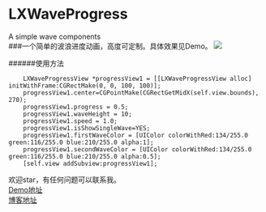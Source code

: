 # LXWaveProgress
A simple wave components<br />
###一个简单的波浪进度动画，高度可定制。具体效果见Demo。
![](http://i2.piimg.com/4851/73b4f6a476b5a56b.gif)

######使用方法
```
    LXWaveProgressView *progressView1 = [[LXWaveProgressView alloc] initWithFrame:CGRectMake(0, 0, 100, 100)];
    progressView1.center=CGPointMake(CGRectGetMidX(self.view.bounds), 270);
    progressView1.progress = 0.5;
    progressView1.waveHeight = 10;
    progressView1.speed = 1.0;
    progressView1.isShowSingleWave=YES;
    progressView1.firstWaveColor = [UIColor colorWithRed:134/255.0 green:116/255.0 blue:210/255.0 alpha:1];
    progressView1.secondWaveColor = [UIColor colorWithRed:134/255.0 green:116/255.0 blue:210/255.0 alpha:0.5];
    [self.view addSubview:progressView1];
```
欢迎star，有任何问题可以联系我。<br />
[Demo地址](https://github.com/xinge1/LXWaveProgress)<br />
[博客地址](http://www.jianshu.com/p/0327ea46d1bc)
